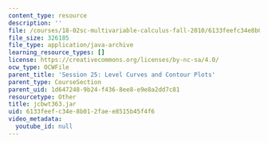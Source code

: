```yaml
---
content_type: resource
description: ''
file: /courses/18-02sc-multivariable-calculus-fall-2010/6133feefc34e8b012faee8515b45f4f6_jcbwt363.jar
file_size: 326185
file_type: application/java-archive
learning_resource_types: []
license: https://creativecommons.org/licenses/by-nc-sa/4.0/
ocw_type: OCWFile
parent_title: 'Session 25: Level Curves and Contour Plots'
parent_type: CourseSection
parent_uid: 1d647248-9b24-f436-8ee8-e9e8a2dd7c81
resourcetype: Other
title: jcbwt363.jar
uid: 6133feef-c34e-8b01-2fae-e8515b45f4f6
video_metadata:
  youtube_id: null
---
```

